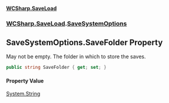 #### [WCSharp.SaveLoad](index.md 'index')
### [WCSharp.SaveLoad](WCSharp.SaveLoad.md 'WCSharp.SaveLoad').[SaveSystemOptions](WCSharp.SaveLoad.SaveSystemOptions.md 'WCSharp.SaveLoad.SaveSystemOptions')

## SaveSystemOptions.SaveFolder Property

May not be empty. The folder in which to store the saves.

```csharp
public string SaveFolder { get; set; }
```

#### Property Value
[System.String](https://docs.microsoft.com/en-us/dotnet/api/System.String 'System.String')